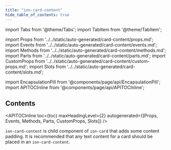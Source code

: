 ```yaml
---
title: "ion-card-content"
hide_table_of_contents: true
---
```

import Tabs from '@theme/Tabs';
import TabItem from '@theme/TabItem';

import Props from '../../static/auto-generated/card-content/props.md';
import Events from '../../static/auto-generated/card-content/events.md';
import Methods from '../../static/auto-generated/card-content/methods.md';
import Parts from '../../static/auto-generated/card-content/parts.md';
import CustomProps from '../../static/auto-generated/card-content/custom-props.md';
import Slots from '../../static/auto-generated/card-content/slots.md';



import EncapsulationPill from '@components/page/api/EncapsulationPill';
import APITOCInline from '@components/page/api/APITOCInline';



<h2 className="table-of-contents__title">Contents</h2>

<APITOCInline
  toc={toc}
  maxHeadingLevel={2}
  autogenerated={[Props, Events, Methods, Parts, CustomProps, Slots]}
/>



`ion-card-content` is child component of `ion-card` that adds some content padding.
It is recommended that any text content for a card should be placed in an `ion-card-content`.




<Props />
<Events />
<Methods />
<Parts />
<CustomProps />
<Slots />